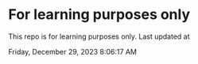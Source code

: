 # For learning purposes only
This repo is for learning purposes only.
Last updated at

Friday, December 29, 2023 8:06:17 AM

